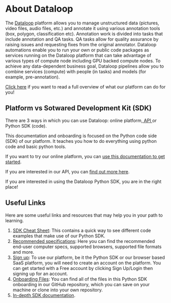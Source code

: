 # About Dataloop

The [Dataloop](https://dataloop.ai) platform allows you to manage unstructured data (pictures, video files, audio files, etc.) and annotate it using various annotation tools (box, polygon, classification etc). Annotation work is divided into tasks that include annotation and QA tasks.  QA tasks allow for quality assurance by raising issues and requesting fixes from the original annotator. Dataloop automations enable you to run your own or public code packages as services running on the Dataloop platform that can take advantage of various types of compute node including GPU backed compute nodes. To achieve any data-dependent business goal, Dataloop pipelines allow you to combine services (compute) with people (in tasks) and models (for example, pre-annotation).

[Click here](https://dataloop.ai/docs/dataloop-overview) if you want to read a full overview of what our platform can do for you!

## Platform vs Sotwared Development Kit (SDK)

There are 3 ways in which you can use Dataloop: online platform,[ API ](https://dataloop.ai/docs/api-features)or Python SDK (code).

This documentation and onboarding is focused on the Python code side (SDK) of our platform. It teaches you how to do everything using python code and basic python tools.

If you want to try our online platform, you can [use this documentation to get started](https://dataloop.ai/docs/welcome).

If you are interested in our API, you can [find out more here](https://dataloop.ai/docs/api).

If you are interested in using the Dataloop Python SDK, you are in the right place!

## Useful Links

Here are some useful links and resources that may help you in your path to learning.

1. [SDK Cheat Sheet](https://dataloop.ai/docs/sdk-cheatsheet): This contains a quick way to see different code examples that make use of our Python SDK.
2. [Recommended specifications](https://dataloop.ai/docs/platform-recommended): Here you can find the recommended end-user computer specs, supported browsers, supported file formats and more.
3. [Sign up](https://console.dataloop.ai/welcome?redirect=%2Fprojects%3Fiss%3Dhttps%253A%252F%252Fdataloop-production.auth0.com%252F): To use our platform, be it the Python SDK or our browser based SaaS platform, you will need to create an account on the platform.  You can get started with a Free account by clicking Sign Up/Login then signing up for an account.
4. [Onboarding Files](Onboarding/): You can find all of the files in this Python SDK onboarding in our GitHub repository, which you can save on your machine or clone into your own repository.
5. [In-depth SDK documentation](https://sdk-docs.dataloop.ai/en/latest/tutorials.html#model-management).

